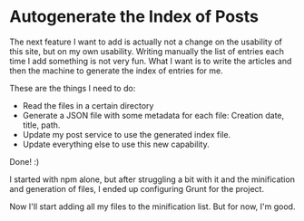 Autogenerate the Index of Posts
===============================

The next feature I want to add is actually not a change on the usability of this site, but on my own usability. 
Writing manually the list of entries each time I add something is not very fun. What I want is to write the articles and 
then the machine to generate the index of entries for me.

These are the things I need to do:

* Read the files in a certain directory
* Generate a JSON file with some metadata for each file: Creation date, title, path.
* Update my post service to use the generated index file.
* Update everything else to use this new capability.

Done! :)

I started with npm alone, but after struggling a bit with it and the minification and generation of files, I ended up 
configuring Grunt for the project.
 
Now I'll start adding all my files to the minification list. But for now, I'm good. 
